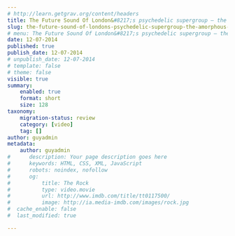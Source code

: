 ```yaml
---
# http://learn.getgrav.org/content/headers
title: The Future Sound Of London&#8217;s psychedelic supergroup — the Amorphous Androgynous
slug: the-future-sound-of-londons-psychedelic-supergroup-the-amorphous-androgynous
# menu: The Future Sound Of London&#8217;s psychedelic supergroup — the Amorphous Androgynous
date: 12-07-2014
published: true
publish_date: 12-07-2014
# unpublish_date: 12-07-2014
# template: false
# theme: false
visible: true
summary:
    enabled: true
    format: short
    size: 128
taxonomy:
    migration-status: review
    category: [video]
    tag: []
author: guyadmin
metadata:
    author: guyadmin
#      description: Your page description goes here
#      keywords: HTML, CSS, XML, JavaScript
#      robots: noindex, nofollow
#      og:
#          title: The Rock
#          type: video.movie
#          url: http://www.imdb.com/title/tt0117500/
#          image: http://ia.media-imdb.com/images/rock.jpg
#  cache_enable: false
#  last_modified: true

---
```


